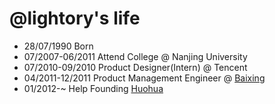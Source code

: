 @lightory's life
===============

- 28/07/1990 Born
- 07/2007-06/2011 Attend College @ Nanjing University
- 07/2010-09/2010 Product Designer(Intern) @ Tencent
- 04/2011-12/2011 Product Management Engineer @ [Baixing](http://baixing.com)
- 01/2012-~ Help Founding [Huohua](http://huohua.in)